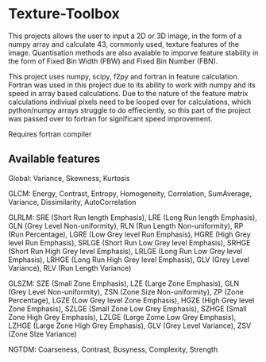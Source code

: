 # Texture-Toolbox
This projects allows the user to input a 2D or 3D image, in the form of a numpy array and calculate 43, commonly used, texture features of the image.
Quantisation methods are also avaiable to imporve feature stability in the form of Fixed Bin Width (FBW) and Fixed Bin Number (FBN). 

This project uses numpy, scipy, f2py and fortran in feature calculation. Fortran was used in this project due to its ability to work with numpy and its speed in array based calculations. Due to the nature of the feature matrix calculations indiviual pixels need to be looped over for calculations, which python/numpy arrays struggle to do effieciently, so this part of the project was passed over to fortran for significant speed improvement.

Requires fortran compiler

Available features
----------------------------------------------------------------------------------------------------------------------------------------------------------------

Global:
  Variance, 
  Skewness, 
  Kurtosis

GLCM:
  Energy, 
  Contrast, 
  Entropy, 
  Homogeneity, 
  Correlation, 
  SumAverage, 
  Variance, 
  Dissimilarity, 
  AutoCorrelation
  
GLRLM:
  SRE   (Short Run length Emphasis), 
  LRE   (Long Run length Emphasis), 
  GLN   (Grey Level Non-uniformity), 
  RLN   (Run Length Non-uniformity), 
  RP    (Run Percentage), 
  LGRE  (Low Grey level Run Emphasis), 
  HGRE  (High Grey level Run Emphasis), 
  SRLGE (Short Run Low Grey level Emphasis), 
  SRHGE (Short Run High Grey level Emphasis), 
  LRLGE (Long Run Low Grey level Emphasis), 
  LRHGE (Long Run High Grey level Emphasis), 
  GLV   (Grey Level Variance), 
  RLV   (Run Length Variance)

GLSZM:
  SZE   (Small Zone Emphasis), 
  LZE   (Large Zone Emphasis), 
  GLN   (Grey Level Non-uniformity), 
  ZSN   (Zone Size Non-uniformity), 
  ZP    (Zone Percentage), 
  LGZE  (Low Grey level Zone Emphasis), 
  HGZE  (High Grey level Zone Emphasis), 
  SZLGE (Small Zone Low Grey Emphasis), 
  SZHGE (Small Zone High Grey Emphasis), 
  LZLGE (Large Zome Low Grey Emphasis), 
  LZHGE (Large Zone High Grey Emphasis), 
  GLV   (Grey Level Variance), 
  ZSV   (Zone SIze Variance)
  
NGTDM:
  Coarseness, 
  Contrast, 
  Busyness, 
  Complexity, 
  Strength


